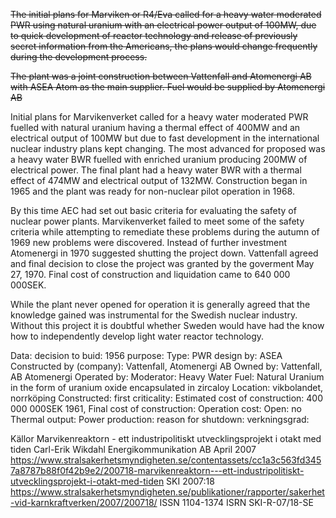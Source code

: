 ~~The initial plans for Marviken or R4/Eva called for a heavy water moderated PWR using natural uranium with an electrical power output of 100MW, due to quick development of reactor technology and release of previously secret information from the Americans, the plans would change frequently during the development process.~~

~~The plant was a joint construction between Vattenfall and Atomenergi AB with ASEA Atom as the main supplier. Fuel would be supplied by Atomenergi AB~~

Initial plans for Marvikenverket called for a heavy water moderated PWR fuelled with natural uranium having a thermal effect of 400MW and an electrical output of 100MW but due to fast development in the international nuclear industry plans kept changing. The most advanced for proposed was a heavy water BWR fuelled with enriched uranium producing 200MW of electrical power. The final plant had a heavy water BWR with a thermal effect of 474MW and electrical output of 132MW. Construction began in 1965 and the plant was ready for non-nuclear pilot operation in 1968.

By this time AEC had set out basic criteria for evaluating the safety of nuclear power plants. Marvikenverket failed to meet some of the safety criteria while attempting to remediate these problems during the autumn of 1969 new problems were discovered. Instead of further investment Atomenergi in 1970 suggested shutting the project down. Vattenfall agreed and final decision to close the project was granted by the goverment May 27, 1970. Final cost of construction and liquidation came to 640 000 000SEK.

While the plant never opened for operation it is generally agreed that the knowledge gained was instrumental for the Swedish nuclear industry. Without this project it is doubtful whether Sweden would have had the know how to independently develop light water reactor technology.

Data:
decision to buid: 1956
purpose: 
Type: PWR
design by: ASEA
Constructed by (company): Vattenfall, Atomenergi AB
Owned by: Vattenfall, AB Atomenergi
Operated by:
Moderator: Heavy Water
Fuel: Natural Uranium in the form of uranium oxide encapsulated in zircaloy
Location: vikbolandet, norrköping
Constructed: 
first criticality: 
Estimated cost of construction: 400 000 000SEK 1961, 
Final cost of construction: 
Operation cost:
Open: no
Thermal output: 
Power production: 
reason for shutdown: 
verkningsgrad: 



Källor Marvikenreaktorn - ett industripolitiskt
utvecklingsprojekt i otakt med tiden
Carl-Erik Wikdahl
Energikommunikation AB
April 2007
https://www.stralsakerhetsmyndigheten.se/contentassets/cc1a3c563fd3457a8787b88f0f42b9e2/200718-marvikenreaktorn---ett-industripolitiskt-utvecklingsprojekt-i-otakt-med-tiden
SKI 2007:18
https://www.stralsakerhetsmyndigheten.se/publikationer/rapporter/sakerhet-vid-karnkraftverken/2007/200718/
ISSN 1104-1374
ISRN SKI-R-07/18-SE
